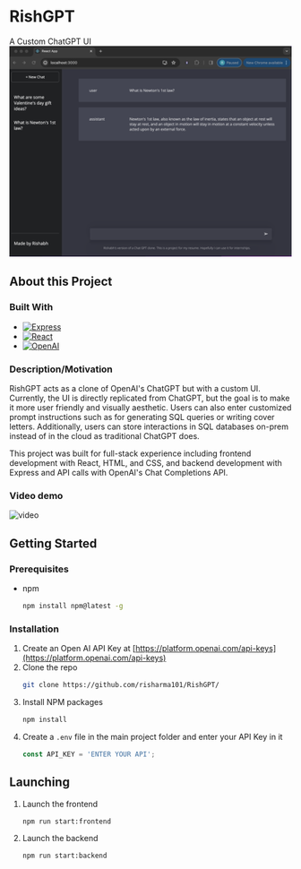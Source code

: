 # RishGPT 
A Custom ChatGPT UI
![image](assets/chatclone-demo.png)

## About this Project
### Built With
- [![Express][Express.js]][Express-url]
- [![React][React.js]][React-url]
- [![OpenAI][OpenAI]][OpenAI-url]
  
### Description/Motivation
RishGPT acts as a clone of OpenAI's ChatGPT but with a custom UI. Currently, the UI is directly replicated from ChatGPT, but the goal is to make it more user friendly and visually aesthetic. Users can also enter customized prompt instructions such as for generating SQL queries or writing cover letters. Additionally, users can store interactions in SQL databases on-prem instead of in the cloud as traditional ChatGPT does.

This project was built for full-stack experience including frontend development with React, HTML, and CSS, and backend development with Express and API calls with OpenAI's Chat Completions API.

### Video demo
![video](https://github.com/risharma101/ChatGPT-Clone/assets/52262619/d021fe6b-0591-4630-add8-57eb5efe0229)

## Getting Started
### Prerequisites
* npm
  ```sh
  npm install npm@latest -g
  ```
### Installation
1. Create an Open AI API Key at [https://platform.openai.com/api-keys](https://platform.openai.com/api-keys)
2. Clone the repo
   ```sh
   git clone https://github.com/risharma101/RishGPT/
   ```
3. Install NPM packages
   ```sh
   npm install
   ```
4. Create a `.env` file in the main project folder and enter your API Key in it
   ```js
   const API_KEY = 'ENTER YOUR API';
   ```
## Launching
1. Launch the frontend
   ```sh
   npm run start:frontend
   ```
2. Launch the backend
   ```sh
   npm run start:backend
   ```

[OpenAI]: https://github.com/risharma101/RishGPT/assets/52262619/fb84c1c7-de60-4ce1-a6ae-c29fec342999
[OpenAI-url]: https://platform.openai.com/docs/guides/text-generation
[Express.js]: https://img.shields.io/badge/Express.js-404D59?style=for-the-badge
[Express-url]: https://expressjs.org/
[React.js]: https://img.shields.io/badge/React-20232A?style=for-the-badge&logo=react&logoColor=61DAFB
[React-url]: https://reactjs.org/
